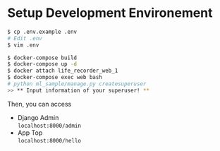 # Setup Development Environement

```bash
$ cp .env.example .env
# Edit .env
$ vim .env

$ docker-compose build
$ docker-compose up -d
$ docker attach life_recorder_web_1
$ docker-compose exec web bash
# python ml_sample/manage.py createsuperuser
>> ** Input information of your superuser! **
```

Then, you can access

- Django Admin  
`localhost:8000/admin`
- App Top  
`localhost:8000/hello`
